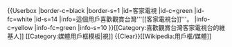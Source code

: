 {{Userbox
  |border-c=black
  |border-s=1
  |id=客家電視
  |id-c=green
  |id-fc=white
  |id-s=14
  |info=這個用戶喜歡觀賞台灣'''[[客家電視台]]'''。
  |info-c=yellow
  |info-fc=green
  |info-s=10
}}<includeonly>[[Category:喜歡觀賞台灣客家電視台的維基人]]</includeonly><noinclude>
[[Category:媒體用戶框模板|視]]
</noinclude><noinclude>{{Clear}}[[Wikipedia:用戶框/媒體]]</noinclude>